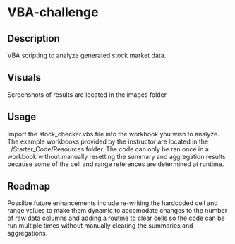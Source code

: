 # VBA-challenge

## Description
VBA scripting to analyze generated stock market data.

## Visuals
Screenshots of results are located in the images folder

## Usage
Import the stock_checker.vbs file into the workbook you wish to analyze.  The example workbooks provided by the instructor are located in the ../Starter_Code/Resources folder.  The code can only be ran once in a workbook without manually resetting the summary and aggregation results because some of the cell and range references are determined at runtime.  

## Roadmap
Possilbe future enhancements include re-writing the hardcoded cell and range values to make them dynamic to accomodate changes to the number of raw data columns and adding a routine to clear cells so the code can be run multiple times without manually clearing the summaries and aggregations.
